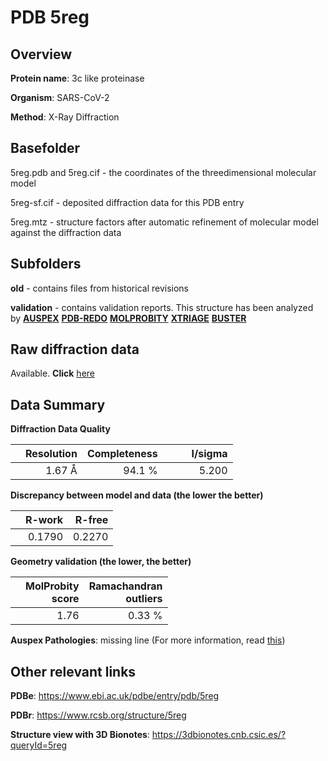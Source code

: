 # PDB 5reg

## Overview

**Protein name**: 3c like proteinase

**Organism**: SARS-CoV-2

**Method**: X-Ray Diffraction

## Basefolder

5reg.pdb and 5reg.cif - the coordinates of the threedimensional molecular model

5reg-sf.cif - deposited diffraction data for this PDB entry

5reg.mtz - structure factors after automatic refinement of molecular model against the diffraction data

## Subfolders



**old** - contains files from historical revisions

**validation** - contains validation reports. This structure has been analyzed by [**AUSPEX**](https://github.com/thorn-lab/coronavirus_structural_task_force/tree/master/pdb/3c_like_proteinase/SARS-CoV-2/5reg/validation/auspex) [**PDB-REDO**](https://github.com/thorn-lab/coronavirus_structural_task_force/tree/master/pdb/3c_like_proteinase/SARS-CoV-2/5reg/validation/pdb-redo) [**MOLPROBITY**](https://github.com/thorn-lab/coronavirus_structural_task_force/tree/master/pdb/3c_like_proteinase/SARS-CoV-2/5reg/validation/molprobity) [**XTRIAGE**](https://github.com/thorn-lab/coronavirus_structural_task_force/blob/master/pdb/3c_like_proteinase/SARS-CoV-2/5reg/validation/Xtriage_output.log) [**BUSTER**](https://www.globalphasing.com/buster/wiki/index.cgi?Covid19Pdb5REG)

## Raw diffraction data

Available. **Click** [here](https://zenodo.org/record/3730646) 

## Data Summary
**Diffraction Data Quality**

|   | Resolution | Completeness| I/sigma |
|---|-------------:|----------------:|--------------:|
|   |1.67 Å|94.1  %|<img width=50/>5.200|

**Discrepancy between model and data (the lower the better)**

|   | **R-work**| **R-free**   
|---|-------------:|----------------:|           
||  0.1790|  0.2270|

**Geometry validation (the lower, the better)**

|   |**MolProbity<br>score**| **Ramachandran<br>outliers** 
|---|-------------:|----------------:|
||  1.76|  0.33 %|

**Auspex Pathologies**: missing line (For more information, read [this](https://github.com/thorn-lab/coronavirus_structural_task_force/blob/master/pdb/3c_like_proteinase/SARS-CoV-2/5reg/validation/auspex/5reg_auspex_comments.txt))

 



## Other relevant links 
**PDBe**:  https://www.ebi.ac.uk/pdbe/entry/pdb/5reg
 
**PDBr**: https://www.rcsb.org/structure/5reg 

**Structure view with 3D Bionotes**: https://3dbionotes.cnb.csic.es/?queryId=5reg

